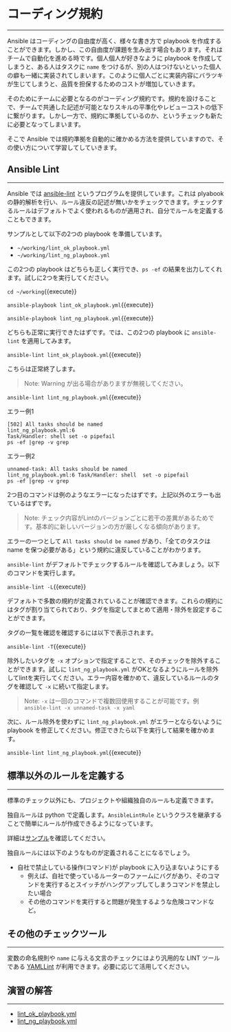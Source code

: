 # コーディング規約
---
Ansible はコーディングの自由度が高く、様々な書き方で playbook を作成することができます。しかし、この自由度が課題を生み出す場合もあります。それはチームで自動化を進める時です。個人個人が好きなように playbook を作成してしまうと、ある人はタスクに `name` をつけるが、別の人はつけないといった個人の癖も一緒に実装されてしまいます。このように個人ごとに実装内容にバラツキが生じてしまうと、品質を担保するためのコストが増加していきます。

そのためにチームに必要となるのがコーディング規約です。規約を設けることで、チームで共通した記述が可能となりスキルの平準化やレビューコストの低下に繋がります。しかし一方で、規約に準拠しているのか、というチェックも新たに必要となってしまいます。

そこで Ansible では規約準拠を自動的に確かめる方法を提供していますので、その使い方について学習してしていきます。

## Ansible Lint
---
Ansible では [ansible-lint](https://github.com/ansible/ansible-lint) というプログラムを提供しています。これは plyabook の静的解析を行い、ルール違反の記述が無いかをチェックできます。チェックするルールはデフォルトでよく使われるものが適用され、自分でルールを定義することもできます。

サンプルとして以下の2つの playbook を準備しています。

- `~/working/lint_ok_playbook.yml`
- `~/working/lint_ng_playbook.yml`

この2つの playbook はどちらも正しく実行でき、`ps -ef` の結果を出力してくれます。試しに2つを実行してください。

`cd ~/working`{{execute}}

`ansible-playbook lint_ok_playbook.yml`{{execute}}

`ansible-playbook lint_ng_playbook.yml`{{execute}}

どちらも正常に実行できたはずです。では、この2つの playbook に `ansible-lint` を適用してみます。

`ansible-lint lint_ok_playbook.yml`{{execute}}

こちらは正常終了します。

> Note: Warning が出る場合がありますが無視してください。

`ansible-lint lint_ng_playbook.yml`{{execute}}

エラー例1
```text
[502] All tasks should be named
lint_ng_playbook.yml:6
Task/Handler: shell set -o pipefail
ps -ef |grep -v grep
```

エラー例2
```text
unnamed-task: All tasks should be named
lint_ng_playbook.yml:6 Task/Handler: shell  set -o pipefail
ps -ef |grep -v grep
```

2つ目のコマンドは例のようなエラーになったはずです。上記以外のエラーも出ているはずです。

> Note: チェック内容がLintのバージョンごとに若干の差異があるためです。基本的に新しいバージョンの方が厳しくなる傾向があります。

エラーの一つとして `All tasks should be named` があり、「全てのタスクは name を保つ必要がある」という規約に違反していることがわかります。

`ansible-lint` がデフォルトでチェックするルールを確認してみましょう。以下のコマンドを実行します。

`ansible-lint -L`{{execute}}

デフォルトで多数の規約が定義されていることが確認できます。これらの規約にはタグが割り当てられており、タグを指定してまとめて適用・除外を設定することができます。

タグの一覧を確認を確認するには以下で表示されます。

`ansible-lint -T`{{execute}}

除外したいタグを `-x` オプションで指定することで、そのチェックを除外することができます。試しに `lint_ng_playbook.yml` がOKとなるようにルールを除外してlintを実行してください。エラー内容を確かめて、違反しているルールのタグを確認して `-x` に続いて指定します。

> Note: `-x` は一回のコマンドで複数回使用することが可能です。例 `ansible-lint -x unnamed-task -x yaml`

次に、ルール除外を使わずに `lint_ng_playbook.yml` がエラーとならないように playbook を修正してください。修正できたら以下を実行して結果を確かめます。

`ansible-lint lint_ng_playbook.yml`{{execute}}

## 標準以外のルールを定義する
---
標準のチェック以外にも、プロジェクトや組織独自のルールも定義できます。

独自ルールは python で定義します。`AnsibleLintRule` というクラスを継承することで簡単にルールが作成できるようになっています。

詳細は[サンプル](https://github.com/ansible/ansible-lint/blob/master/examples/rules/task_has_tag.py)を確認してください。

独自ルールには以下のようなものが定義されることになるでしょう。

- 自社で禁止している操作(コマンド)が playbook に入り込まないようにする
  - 例えば、自社で使っているルーターのファームにバグがあり、そのコマンドを実行するとスイッチがハングアップしてしまうコマンドを禁止したい場合
  - その他のコマンドを実行すると問題が発生するような危険コマンドなど。


## その他のチェックツール
---
変数の命名規則や `name` に与える文言のチェックにはより汎用的な LINT ツールである [YAMLLint](https://github.com/adrienverge/yamllint) が利用できます。必要に応じて活用してください。


## 演習の解答
---
- [lint\_ok\_playbook.yml](https://github.com/irixjp/katacoda-scenarios/blob/master/materials/working/lint_ok_playbook.yml)
- [lint\_ng\_playbook.yml](https://github.com/irixjp/katacoda-scenarios/blob/master/materials/working/lint_ng_playbook.yml)
